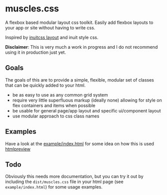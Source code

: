 muscles.css
===========

A flexbox based modular layout css toolkit. Easily add flexbox layouts to your
app or site without having to write css.

Inspired by [inuitcss layout](https://github.com/inuitcss/objects.layout) and
inuit style css.

**Disclaimer**: This is very much a work in progress and I do not recommend
using it in production just yet.

Goals
-----

The goals of this are to provide a simple, flexible, modular set of classes
that can be quickly added to your html. 

* be as easy to use as any common grid system
* require very little superfluous markup (ideally none) allowing for style on 
  flex containers and items when possible
* be usable for general page/app layout and specific ui/component layout
* use modular approach to css class names

Examples
--------

Have a look at the [example/index.html](https://github.com/jonotron/muscles.css/blob/master/example/index.html)
for some idea on how this is used [htmlpreview](https://htmlpreview.github.io/?https://github.com/jonotron/muscles.css/blob/master/example/index.html)

Todo
----

Obviously this needs more documentation, but you can try it out by including
the `dist/muscles.css` file in your html page (see `example/index.html`) for
some usage examples.
